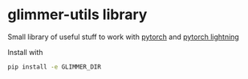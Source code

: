 # glimmer-utils library

Small library of useful stuff to work with [pytorch](https://pytorch.org/) and [pytorch lightning](https://www.pytorchlightning.ai/)

Install with
```bash
pip install -e GLIMMER_DIR
```
